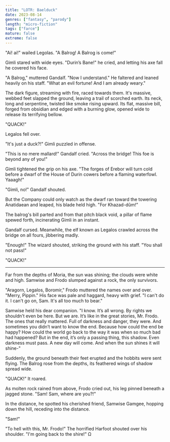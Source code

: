 ```yaml
---
title: "LOTR: Baelduck"
date: 2023-08-14
genres: ["fantasy", "parody"]
length: "micro-fiction"
tags: ["farce"]
mature: false
extreme: false
---
```

"Ai! ai!" wailed Legolas. "A Balrog! A Balrog is come!"

Gimli stared with wide eyes. "Durin’s Bane!" he cried, and
letting his axe fall he covered his face.

"A Balrog," muttered Gandalf. "Now I understand." He faltered and leaned heavily on his staff. "What an evil fortune!
And I am already weary."

The dark figure, streaming with fire, raced towards them. It's massive, webbed feet slapped the ground, leaving a trail of scorched earth. Its neck, long and serpentine, twisted like smoke rising upward. Its flat, massive bill, forged from obsidian and edged with a burning glow, opened wide to release its terrifying bellow.

"QUACK!"

Legalos fell over.

"It's just a duck?!" Gimli puzzled in offense.

"This is no mere mallard!" Gandalf cried. "Across the bridge! This foe is beyond any of you!"

Gimli tightened the grip on his axe. "The forges of Erebor will turn cold before a dwarf of the House of Durin cowers before a flaming waterfowl. Yaaagh!"

"Gimli, no!" Gandalf shouted.

But the Company could only watch as the dwarf ran toward the towering Anatidaean and leaped, his blade held high. "For Khazad-dûm!"

The balrog's bill parted and from that pitch black void, a pillar of flame spewed forth, incinerating Gimli in an instant.

Gandalf cursed. Meanwhile, the elf known as Legalos crawled across the bridge on all fours, jibbering madly.

"Enough!" The wizard shouted, striking the ground with his staff. "You shall not pass!"

"QUACK!"

---

Far from the depths of Moria, the sun was shining; the clouds were white and high. Samwise and Frodo slumped against a rock, the only survivors.

"Aragorn, Legalos, Boromir," Frodo muttered the names over and over. "Merry, Pippin." His face was pale and haggard, heavy with grief. "I can't do it. I can't go on, Sam. It's all too much to bear."

Samwise held his dear companion. "I know. It’s all wrong. By rights we shouldn’t even be here. But we are. It’s like in the great stories, Mr. Frodo. The ones that really mattered. Full of darkness and danger, they were. And sometimes you didn’t want to know the end. Because how could the end be happy? How could the world go back to the way it was when so much bad had happened? But in the end, it’s only a passing thing, this shadow. Even darkness must pass. A new day will come. And when the sun shines it will shine-"

Suddenly, the ground beneath their feet erupted and the hobbits were sent flying. The Balrog rose from the depths, its feathered wings of shadow spread wide.

"QUACK!" It roared.

As molten rock rained from above, Frodo cried out, his leg pinned beneath a jagged stone. "Sam! Sam, where are you?!"

In the distance, he spotted his cherished friend, Samwise Gamgee, hopping down the hill, receding into the distance.

"Sam!"

"To hell with this, Mr. Frodo!" The horrified Harfoot shouted over his shoulder. "I'm going back to the shire!" Ω
